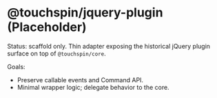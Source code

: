 @touchspin/jquery-plugin (Placeholder)
=====================================

Status: scaffold only. Thin adapter exposing the historical jQuery plugin surface on top of `@touchspin/core`.

Goals:
- Preserve callable events and Command API.
- Minimal wrapper logic; delegate behavior to the core.

